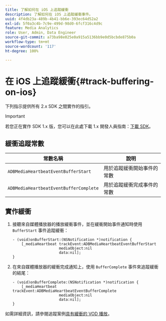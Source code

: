 ```yaml
---
title: 了解如何在 iOS 上追蹤緩衝
description: 了解如何在 iOS 上追蹤緩衝事件。
uuid: 4f4db23a-489b-4b41-bb6e-393ec64d52a2
exl-id: 5f0a3c4b-7c9e-499d-98d0-6fcf316c4d9c
feature: Media Analytics
role: User, Admin, Data Engineer
source-git-commit: a73ba98e025e0a915a5136bb9e0d5bcbde875b0a
workflow-type: tm+mt
source-wordcount: '117'
ht-degree: 100%

---
```


# 在 iOS 上追蹤緩衝{#track-buffering-on-ios}

下列指示提供所有 2.x SDK 之間實作的指引。

>[!IMPORTANT]
>
>若您正在實作 SDK 1.x 版，您可以在此處下載 1.x 開發人員指南：[下載 SDK](/help/getting-started/download-sdks.md)。

## 緩衝追蹤常數


| 常數名稱 | 說明 |
|---|---|
| `ADBMediaHeartbeatEventBufferStart` | 用於追蹤緩衝開始事件的常數 |
| `ADBMediaHeartbeatEventBufferComplete` | 用於追蹤緩衝完成事件的常數 |

## 實作緩衝

1. 接聽來自媒體播放器的播放緩衝事件，並在緩衝開始事件通知時使用 `BufferStart` 事件追蹤緩衝：

   ```
   - (void)onBufferStart:(NSNotification *)notification {
       [_mediaHeartbeat trackEvent:ADBMediaHeartbeatEventBufferStart  
                        mediaObject:nil  
                        data:nil];
   }
   ```

1. 在來自媒體播放器的緩衝完成通知上，使用 `BufferComplete` 事件來追蹤緩衝的結尾：

   ```
   - (void)onBufferComplete:(NSNotification *)notification {
       [_mediaHeartbeat trackEvent:ADBMediaHeartbeatEventBufferComplete  
                        mediaObject:nil  
                        data:nil];
   }
   ```

如需詳細資訊，請參閱追蹤案例[具有緩衝的 VOD 播放](/help/use-cases/tracking-scenarios/vod-buffering.md)。
